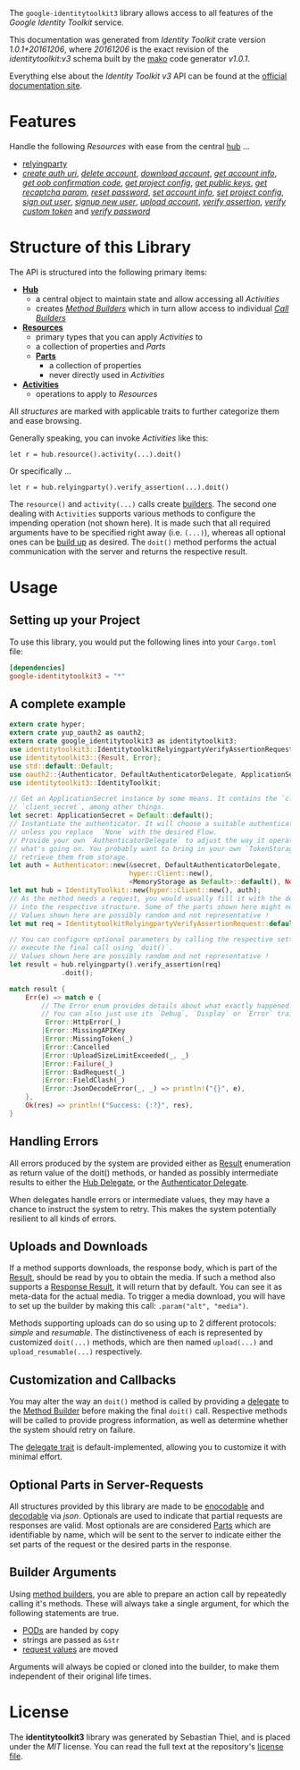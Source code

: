 <!---
DO NOT EDIT !
This file was generated automatically from 'src/mako/api/README.md.mako'
DO NOT EDIT !
-->
The `google-identitytoolkit3` library allows access to all features of the *Google Identity Toolkit* service.

This documentation was generated from *Identity Toolkit* crate version *1.0.1+20161206*, where *20161206* is the exact revision of the *identitytoolkit:v3* schema built by the [mako](http://www.makotemplates.org/) code generator *v1.0.1*.

Everything else about the *Identity Toolkit* *v3* API can be found at the
[official documentation site](https://developers.google.com/identity-toolkit/v3/).
# Features

Handle the following *Resources* with ease from the central [hub](https://docs.rs/google-identitytoolkit3/1.0.1+20161206/google_identitytoolkit3/struct.IdentityToolkit.html) ... 

* [relyingparty](https://docs.rs/google-identitytoolkit3/1.0.1+20161206/google_identitytoolkit3/struct.Relyingparty.html)
 * [*create auth uri*](https://docs.rs/google-identitytoolkit3/1.0.1+20161206/google_identitytoolkit3/struct.RelyingpartyCreateAuthUriCall.html), [*delete account*](https://docs.rs/google-identitytoolkit3/1.0.1+20161206/google_identitytoolkit3/struct.RelyingpartyDeleteAccountCall.html), [*download account*](https://docs.rs/google-identitytoolkit3/1.0.1+20161206/google_identitytoolkit3/struct.RelyingpartyDownloadAccountCall.html), [*get account info*](https://docs.rs/google-identitytoolkit3/1.0.1+20161206/google_identitytoolkit3/struct.RelyingpartyGetAccountInfoCall.html), [*get oob confirmation code*](https://docs.rs/google-identitytoolkit3/1.0.1+20161206/google_identitytoolkit3/struct.RelyingpartyGetOobConfirmationCodeCall.html), [*get project config*](https://docs.rs/google-identitytoolkit3/1.0.1+20161206/google_identitytoolkit3/struct.RelyingpartyGetProjectConfigCall.html), [*get public keys*](https://docs.rs/google-identitytoolkit3/1.0.1+20161206/google_identitytoolkit3/struct.RelyingpartyGetPublicKeyCall.html), [*get recaptcha param*](https://docs.rs/google-identitytoolkit3/1.0.1+20161206/google_identitytoolkit3/struct.RelyingpartyGetRecaptchaParamCall.html), [*reset password*](https://docs.rs/google-identitytoolkit3/1.0.1+20161206/google_identitytoolkit3/struct.RelyingpartyResetPasswordCall.html), [*set account info*](https://docs.rs/google-identitytoolkit3/1.0.1+20161206/google_identitytoolkit3/struct.RelyingpartySetAccountInfoCall.html), [*set project config*](https://docs.rs/google-identitytoolkit3/1.0.1+20161206/google_identitytoolkit3/struct.RelyingpartySetProjectConfigCall.html), [*sign out user*](https://docs.rs/google-identitytoolkit3/1.0.1+20161206/google_identitytoolkit3/struct.RelyingpartySignOutUserCall.html), [*signup new user*](https://docs.rs/google-identitytoolkit3/1.0.1+20161206/google_identitytoolkit3/struct.RelyingpartySignupNewUserCall.html), [*upload account*](https://docs.rs/google-identitytoolkit3/1.0.1+20161206/google_identitytoolkit3/struct.RelyingpartyUploadAccountCall.html), [*verify assertion*](https://docs.rs/google-identitytoolkit3/1.0.1+20161206/google_identitytoolkit3/struct.RelyingpartyVerifyAssertionCall.html), [*verify custom token*](https://docs.rs/google-identitytoolkit3/1.0.1+20161206/google_identitytoolkit3/struct.RelyingpartyVerifyCustomTokenCall.html) and [*verify password*](https://docs.rs/google-identitytoolkit3/1.0.1+20161206/google_identitytoolkit3/struct.RelyingpartyVerifyPasswordCall.html)




# Structure of this Library

The API is structured into the following primary items:

* **[Hub](https://docs.rs/google-identitytoolkit3/1.0.1+20161206/google_identitytoolkit3/struct.IdentityToolkit.html)**
    * a central object to maintain state and allow accessing all *Activities*
    * creates [*Method Builders*](https://docs.rs/google-identitytoolkit3/1.0.1+20161206/google_identitytoolkit3/trait.MethodsBuilder.html) which in turn
      allow access to individual [*Call Builders*](https://docs.rs/google-identitytoolkit3/1.0.1+20161206/google_identitytoolkit3/trait.CallBuilder.html)
* **[Resources](https://docs.rs/google-identitytoolkit3/1.0.1+20161206/google_identitytoolkit3/trait.Resource.html)**
    * primary types that you can apply *Activities* to
    * a collection of properties and *Parts*
    * **[Parts](https://docs.rs/google-identitytoolkit3/1.0.1+20161206/google_identitytoolkit3/trait.Part.html)**
        * a collection of properties
        * never directly used in *Activities*
* **[Activities](https://docs.rs/google-identitytoolkit3/1.0.1+20161206/google_identitytoolkit3/trait.CallBuilder.html)**
    * operations to apply to *Resources*

All *structures* are marked with applicable traits to further categorize them and ease browsing.

Generally speaking, you can invoke *Activities* like this:

```Rust,ignore
let r = hub.resource().activity(...).doit()
```

Or specifically ...

```ignore
let r = hub.relyingparty().verify_assertion(...).doit()
```

The `resource()` and `activity(...)` calls create [builders][builder-pattern]. The second one dealing with `Activities` 
supports various methods to configure the impending operation (not shown here). It is made such that all required arguments have to be 
specified right away (i.e. `(...)`), whereas all optional ones can be [build up][builder-pattern] as desired.
The `doit()` method performs the actual communication with the server and returns the respective result.

# Usage

## Setting up your Project

To use this library, you would put the following lines into your `Cargo.toml` file:

```toml
[dependencies]
google-identitytoolkit3 = "*"
```

## A complete example

```Rust
extern crate hyper;
extern crate yup_oauth2 as oauth2;
extern crate google_identitytoolkit3 as identitytoolkit3;
use identitytoolkit3::IdentitytoolkitRelyingpartyVerifyAssertionRequest;
use identitytoolkit3::{Result, Error};
use std::default::Default;
use oauth2::{Authenticator, DefaultAuthenticatorDelegate, ApplicationSecret, MemoryStorage};
use identitytoolkit3::IdentityToolkit;

// Get an ApplicationSecret instance by some means. It contains the `client_id` and 
// `client_secret`, among other things.
let secret: ApplicationSecret = Default::default();
// Instantiate the authenticator. It will choose a suitable authentication flow for you, 
// unless you replace  `None` with the desired Flow.
// Provide your own `AuthenticatorDelegate` to adjust the way it operates and get feedback about 
// what's going on. You probably want to bring in your own `TokenStorage` to persist tokens and
// retrieve them from storage.
let auth = Authenticator::new(&secret, DefaultAuthenticatorDelegate,
                              hyper::Client::new(),
                              <MemoryStorage as Default>::default(), None);
let mut hub = IdentityToolkit::new(hyper::Client::new(), auth);
// As the method needs a request, you would usually fill it with the desired information
// into the respective structure. Some of the parts shown here might not be applicable !
// Values shown here are possibly random and not representative !
let mut req = IdentitytoolkitRelyingpartyVerifyAssertionRequest::default();

// You can configure optional parameters by calling the respective setters at will, and
// execute the final call using `doit()`.
// Values shown here are possibly random and not representative !
let result = hub.relyingparty().verify_assertion(req)
             .doit();

match result {
    Err(e) => match e {
        // The Error enum provides details about what exactly happened.
        // You can also just use its `Debug`, `Display` or `Error` traits
         Error::HttpError(_)
        |Error::MissingAPIKey
        |Error::MissingToken(_)
        |Error::Cancelled
        |Error::UploadSizeLimitExceeded(_, _)
        |Error::Failure(_)
        |Error::BadRequest(_)
        |Error::FieldClash(_)
        |Error::JsonDecodeError(_, _) => println!("{}", e),
    },
    Ok(res) => println!("Success: {:?}", res),
}

```
## Handling Errors

All errors produced by the system are provided either as [Result](https://docs.rs/google-identitytoolkit3/1.0.1+20161206/google_identitytoolkit3/enum.Result.html) enumeration as return value of 
the doit() methods, or handed as possibly intermediate results to either the 
[Hub Delegate](https://docs.rs/google-identitytoolkit3/1.0.1+20161206/google_identitytoolkit3/trait.Delegate.html), or the [Authenticator Delegate](https://docs.rs/yup-oauth2/*/yup_oauth2/trait.AuthenticatorDelegate.html).

When delegates handle errors or intermediate values, they may have a chance to instruct the system to retry. This 
makes the system potentially resilient to all kinds of errors.

## Uploads and Downloads
If a method supports downloads, the response body, which is part of the [Result](https://docs.rs/google-identitytoolkit3/1.0.1+20161206/google_identitytoolkit3/enum.Result.html), should be
read by you to obtain the media.
If such a method also supports a [Response Result](https://docs.rs/google-identitytoolkit3/1.0.1+20161206/google_identitytoolkit3/trait.ResponseResult.html), it will return that by default.
You can see it as meta-data for the actual media. To trigger a media download, you will have to set up the builder by making
this call: `.param("alt", "media")`.

Methods supporting uploads can do so using up to 2 different protocols: 
*simple* and *resumable*. The distinctiveness of each is represented by customized 
`doit(...)` methods, which are then named `upload(...)` and `upload_resumable(...)` respectively.

## Customization and Callbacks

You may alter the way an `doit()` method is called by providing a [delegate](https://docs.rs/google-identitytoolkit3/1.0.1+20161206/google_identitytoolkit3/trait.Delegate.html) to the 
[Method Builder](https://docs.rs/google-identitytoolkit3/1.0.1+20161206/google_identitytoolkit3/trait.CallBuilder.html) before making the final `doit()` call. 
Respective methods will be called to provide progress information, as well as determine whether the system should 
retry on failure.

The [delegate trait](https://docs.rs/google-identitytoolkit3/1.0.1+20161206/google_identitytoolkit3/trait.Delegate.html) is default-implemented, allowing you to customize it with minimal effort.

## Optional Parts in Server-Requests

All structures provided by this library are made to be [enocodable](https://docs.rs/google-identitytoolkit3/1.0.1+20161206/google_identitytoolkit3/trait.RequestValue.html) and 
[decodable](https://docs.rs/google-identitytoolkit3/1.0.1+20161206/google_identitytoolkit3/trait.ResponseResult.html) via *json*. Optionals are used to indicate that partial requests are responses 
are valid.
Most optionals are are considered [Parts](https://docs.rs/google-identitytoolkit3/1.0.1+20161206/google_identitytoolkit3/trait.Part.html) which are identifiable by name, which will be sent to 
the server to indicate either the set parts of the request or the desired parts in the response.

## Builder Arguments

Using [method builders](https://docs.rs/google-identitytoolkit3/1.0.1+20161206/google_identitytoolkit3/trait.CallBuilder.html), you are able to prepare an action call by repeatedly calling it's methods.
These will always take a single argument, for which the following statements are true.

* [PODs][wiki-pod] are handed by copy
* strings are passed as `&str`
* [request values](https://docs.rs/google-identitytoolkit3/1.0.1+20161206/google_identitytoolkit3/trait.RequestValue.html) are moved

Arguments will always be copied or cloned into the builder, to make them independent of their original life times.

[wiki-pod]: http://en.wikipedia.org/wiki/Plain_old_data_structure
[builder-pattern]: http://en.wikipedia.org/wiki/Builder_pattern
[google-go-api]: https://github.com/google/google-api-go-client

# License
The **identitytoolkit3** library was generated by Sebastian Thiel, and is placed 
under the *MIT* license.
You can read the full text at the repository's [license file][repo-license].

[repo-license]: https://github.com/Byron/google-apis-rsblob/master/LICENSE.md
